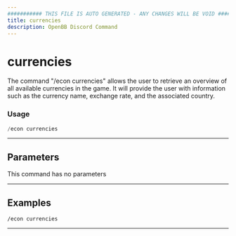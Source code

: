 ```yaml
---
########### THIS FILE IS AUTO GENERATED - ANY CHANGES WILL BE VOID ###########
title: currencies
description: OpenBB Discord Command
---
```


# currencies

The command "/econ currencies" allows the user to retrieve an overview of all available currencies in the game. It will provide the user with information such as the currency name, exchange rate, and the associated country.

### Usage

```python wordwrap
/econ currencies
```

---

## Parameters

This command has no parameters



---

## Examples

```
/econ currencies
```
---
